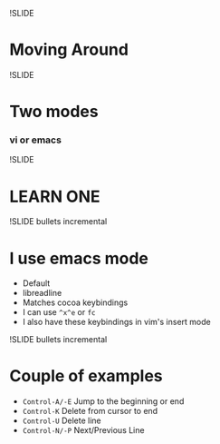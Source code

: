 !SLIDE
# Moving Around

!SLIDE
# Two modes
### vi or emacs

!SLIDE
# LEARN ONE

!SLIDE bullets incremental
# I use emacs mode
* Default
* libreadline
* Matches cocoa keybindings
* I can use `^x^e` or `fc`
* I also have these keybindings in vim's insert mode

!SLIDE bullets incremental
# Couple of examples
* `Control-A/-E` Jump to the beginning or end
* `Control-K`  Delete from cursor to end
* `Control-U`  Delete line
* `Control-N/-P`  Next/Previous Line

